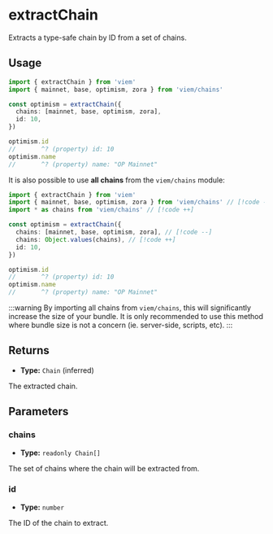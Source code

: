 # extractChain

Extracts a type-safe chain by ID from a set of chains.

## Usage

```ts
import { extractChain } from 'viem'
import { mainnet, base, optimism, zora } from 'viem/chains'

const optimism = extractChain({
  chains: [mainnet, base, optimism, zora],
  id: 10,
})

optimism.id
//       ^? (property) id: 10
optimism.name
//       ^? (property) name: "OP Mainnet"
```

It is also possible to use **all chains** from the `viem/chains` module:

```ts
import { extractChain } from 'viem'
import { mainnet, base, optimism, zora } from 'viem/chains' // [!code --]
import * as chains from 'viem/chains' // [!code ++]

const optimism = extractChain({
  chains: [mainnet, base, optimism, zora], // [!code --]
  chains: Object.values(chains), // [!code ++]
  id: 10,
})

optimism.id
//       ^? (property) id: 10
optimism.name
//       ^? (property) name: "OP Mainnet"
```

:::warning
By importing all chains from `viem/chains`, this will significantly increase the size of your bundle. It is only recommended to use this method where bundle size is not a concern (ie. server-side, scripts, etc).
:::

## Returns

- **Type:** `Chain` (inferred)

The extracted chain.

## Parameters

### chains

- **Type:** `readonly Chain[]`

The set of chains where the chain will be extracted from.

### id

- **Type:** `number`

The ID of the chain to extract.